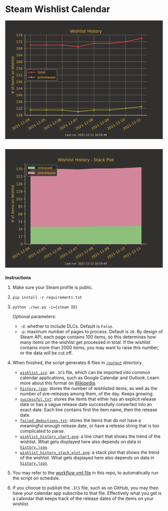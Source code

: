 # Steam Wishlist Calendar
![Wishlist History](/output/wishlist_history_chart.png?raw=true "Wishlist History")
 
![Wishlist History Stack Plot](/output/wishlist_history_stack_plot.png?raw=true "Wishlist History Stack Plot")
---
**Instructions**
1. Make sure your Steam profile is public.
2. `pip install -r requirements.txt`
3.  `python ./swc.py -i={steam ID}`
    
    Optional parameters:
    * `-d`: whether to include DLCs. Default is `False`.
    * `-p`: maximum number of pages to process. Default is `20`. By design of Steam API, each page contains 100 items, so this determines how many items on the wishlist get processed in total. If the wishlist contains more than 2000 items, you may want to raise this number, or the data will be cut off.
4. When finished, the script generates 6 files in [`/output`](/output/) directory.
    * [`wishlist.ics`](/output/wishlist.ics): an `.ICS` file, which can be imported into common calendar applications, such as Google Calendar and Outlook. Learn more about this format on [Wikipedia](https://en.wikipedia.org/wiki/ICalendar).
    * [`history.json`](/output/history.json): stores the number of wishlisted items, as well as the number of pre-releases among them, of the day. Keeps growing.
    * [`successful.txt`](/output/successful.txt): stores the items that either has an explicit release date or has a vague release date successfully converted into an exact date. Each line contains first the item name, then the release date.
    * [`failed_deductions.txt`](/output/failed_deductions.txt): stores the items that do not have a meaningful enough release date, or have a release string that is too complicated to parse.
    * [`wishlist_history_chart.png`](/output/wishlist_history_chart.png): a line chart that shows the trend of the wishlist. What gets displayed here also depends on data in [`history.json`](/output/history.json).
    * [`wishlist_history_stack_plot.png`](/output/wishlist_history_chart.png): a stack plot that shows the trend of the wishlist. What gets displayed here also depends on data in [`history.json`](/output/history.json).
5. You may refer to the [workflow yml file](/.github/workflows/analyze-wishlist.yml) in this repo, to automatically run the script on schedule.
6. If you choose to publish the `.ICS` file, such as on GitHub, you may then have your calendar app subscribe to that file. Effectively what you get is a calendar that keeps track of the release dates of the items on your wishlist.